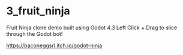 # 3_fruit_ninja
 
Fruit Ninja clone demo built using Godot 4.3
Left Click + Drag to slice through the Godot bot!

https://baconeggsrl.itch.io/godot-ninja

